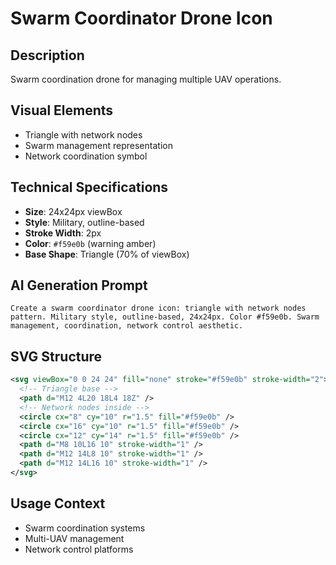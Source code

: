 # Swarm Coordinator Drone Icon

## Description

Swarm coordination drone for managing multiple UAV operations.

## Visual Elements

- Triangle with network nodes
- Swarm management representation
- Network coordination symbol

## Technical Specifications

- **Size**: 24x24px viewBox
- **Style**: Military, outline-based
- **Stroke Width**: 2px
- **Color**: `#f59e0b` (warning amber)
- **Base Shape**: Triangle (70% of viewBox)

## AI Generation Prompt

```text
Create a swarm coordinator drone icon: triangle with network nodes pattern. Military style, outline-based, 24x24px. Color #f59e0b. Swarm management, coordination, network control aesthetic.
```

## SVG Structure

```svg
<svg viewBox="0 0 24 24" fill="none" stroke="#f59e0b" stroke-width="2">
  <!-- Triangle base -->
  <path d="M12 4L20 18L4 18Z" />
  <!-- Network nodes inside -->
  <circle cx="8" cy="10" r="1.5" fill="#f59e0b" />
  <circle cx="16" cy="10" r="1.5" fill="#f59e0b" />
  <circle cx="12" cy="14" r="1.5" fill="#f59e0b" />
  <path d="M8 10L16 10" stroke-width="1" />
  <path d="M12 14L8 10" stroke-width="1" />
  <path d="M12 14L16 10" stroke-width="1" />
</svg>
```

## Usage Context

- Swarm coordination systems
- Multi-UAV management
- Network control platforms
